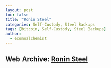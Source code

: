 ```yaml
---
layout: post
toc: false
title: "Ronin Steel"
categories: Self-Custody, Steel Backups
tags: [bitcoin, Self-Custody, Steel Backups]
author:
  - econoalchemist
---
```

## Web Archive: [Ronin Steel](https://web.archive.org/web/20250319022757/https://www.econoalchemist.com/post/ronin-steel)
